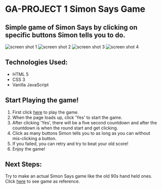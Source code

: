# GA-PROJECT 1 Simon Says Game

## Simple game of Simon Says by clicking on specific buttons Simon tells you to do.

<img src="https://i.imgur.com/hdtNyTn.png" alt="screen shot 1" />

<img src="https://i.imgur.com/XtGLM6m.png" alt="screen shot 2" />

<img src="https://i.imgur.com/1bD8geg.png" alt="screen shot 3" />

<img src="https://i.imgur.com/I6ovrv1.png" alt="screen shot 4" />          

## Technologies Used:
* HTML 5
* CSS 3
* Vanilla JavaScript

## Start Playing the game!
1. First click [here](https://jamesjkim88.github.io/GA-Project-1-Simon-Says/) to play the game.
2. When the page loads up, click 'Yes' to start the game.
3. After clicking 'Yes', there will be a five second countdown and after the countdown is when the round start and get clicking.
4. Click as many buttons Simon tells you to as long as you can without mis-clicking a button.
5. If you failed, you can retry and try to beat your old score!
6. Enjoy the game!

## Next Steps:
Try to make an actual Simon Says game like the old 90s hand held ones. Click [here](https://www.amazon.com/Basic-Fun-Electronic-Digital-Diameter/dp/B01MRNSRWK/ref=asc_df_B01MRNSRWK/?tag=hyprod-20&linkCode=df0&hvadid=312166773530&hvpos=&hvnetw=g&hvrand=5475797188246223501&hvpone=&hvptwo=&hvqmt=&hvdev=c&hvdvcmdl=&hvlocint=&hvlocphy=9032191&hvtargid=pla-568512768449&psc=1&tag=&ref=&adgrpid=60661147365&hvpone=&hvptwo=&hvadid=312166773530&hvpos=&hvnetw=g&hvrand=5475797188246223501&hvqmt=&hvdev=c&hvdvcmdl=&hvlocint=&hvlocphy=9032191&hvtargid=pla-568512768449) to see game as reference.